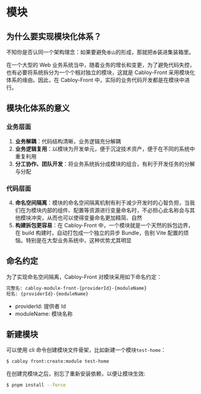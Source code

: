 # 模块

## 为什么要实现模块化体系？

不知你是否认同一个架构理念：如果要避免`香山`的形成，那就把`香`装进集装箱里。

在一个大型的 Web 业务系统当中，随着业务的增长和变更，为了避免代码失控，也有必要将系统拆分为一个个相对独立的模块，这就是 Cabloy-Front 采用模块化体系的缘由。因此，在 Cabloy-Front 中，实际的业务代码开发都是在模块中进行。

## 模块化体系的意义

### 业务层面

1. **业务解耦**：代码结构清晰，业务逻辑充分解耦
2. **业务逻辑复用**：以模块为开发单元，便于沉淀技术资产，便于在不同的系统中重复利用
3. **分工协作、团队开发**：将业务系统拆分成模块的组合，有利于开发任务的分解与分配

### 代码层面

4. **命名空间隔离**：模块的命名空间隔离机制有利于减少开发时的心智负担，当我们在为模块内部的组件、配置等资源进行变量命名时，不必担心此名称会与其他模块冲突，从而也可以使得变量命名更加精简、自然
5. **构建拆包更容易**：在 Cabloy-Front 中，一个模块就是一个天然的拆包边界，在 build 构建时，自动打包成一个独立的异步 Bundle，告别 Vite 配置的烦恼。特别是在大型业务系统中，这种优势尤其明显

## 命名约定

为了实现命名空间隔离，Cabloy-Front 对模块采用如下命名约定：

```bash
完整名: cabloy-module-front-{providerId}-{moduleName}
短名: {providerId}-{moduleName}
```

- providerId: 提供者 Id
- moduleName: 模块名称

## 新建模块

可以使用 cli 命令创建模块文件骨架，比如新建一个模块`test-home`：

```bash
$ cabloy front:create:module test-home
```

在创建完模块之后，别忘了重新安装依赖，以便让模块生效:

```bash
$ pnpm install --force
```
